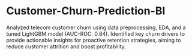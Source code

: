 # Customer-Churn-Prediction-BI
Analyzed telecom customer churn using data preprocessing, EDA, and a tuned LightGBM model (AUC-ROC: 0.84). Identified key churn drivers to provide actionable insights for proactive retention strategies, aiming to reduce customer attrition and boost profitability.
